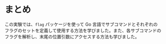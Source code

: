 # まとめ

この実験では、`flag` パッケージを使って Go 言語でサブコマンドとそれぞれのフラグのセットを定義して使用する方法を学びました。また、各サブコマンドのフラグを解析し、末尾の位置引数にアクセスする方法も学びました。
